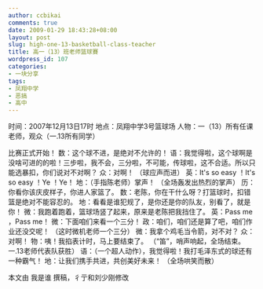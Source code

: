 ```yaml
---
author: ccbikai
comments: true
date: 2009-01-29 18:43:28+08:00
layout: post
slug: high-one-13-basketball-class-teacher
title: 高一（13）班老师篮球賽
wordpress_id: 107
categories:
- 一块分享
tags:
- 凤翔中学
- 恶搞
- 高中
---
```




时间：2007年12月13日17时
地点：凤翔中学3号篮球场
人物：一（13）所有任课老师，观众（一.13所有同学）
<!-- more -->

比赛正式开始！
数：这个球不进，是绝对不允许的！
语：我觉得啦，这个球啊是没啥可进的的啦！三步啦，我不会，三分啦，不可能，传球啦，这不合适。所以只能选暴扣，你们说对不对啊？
众：对啊！
（球应声而进）
英：It's so easy ！It's so easy ！Ye ！Ye！
地：（手指陈老师）掌声！
（全场轰发出热烈的掌声）
历：你看你该庆皮样子，你进人家篮了。
数：老陈，你在干什么呀？打篮球时，扣错篮是绝对不能容忍的。
地：看看是谁犯规了，是你还是你的队友，别看了，就是你！
微：我跑着跑着，篮球场竖了起来，原来是老陈把我挡住了。
英：Pass me ，Pass me！
微：下面咱们来看一个三分！
政：咱们，咱们还是算了吧，咱们作业还没交呢！
（这时微机老师一个三分）
微：我拿个鸡毛当令箭，对不对？
众：对啊！
物：咦！我掐表计时，马上要结束了。
（“笛”，哨声响起，全场结束。一.13老师代表队获胜）
语：（一个超人动作），我觉得啦！我打毛泽东式的球还有一种霸气！
地：让我们携手共进，共创美好未来！
（全场哄笑而散）

本文由 我是谁 撰稿，彳亍和刘少刚修改

